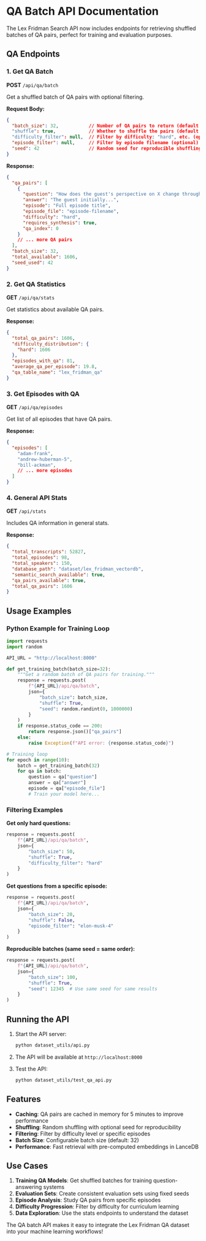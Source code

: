 # QA Batch API Documentation

The Lex Fridman Search API now includes endpoints for retrieving shuffled batches of QA pairs, perfect for training and evaluation purposes.

## QA Endpoints

### 1. Get QA Batch
**POST** `/api/qa/batch`

Get a shuffled batch of QA pairs with optional filtering.

**Request Body:**
```json
{
  "batch_size": 32,           // Number of QA pairs to return (default: 32)
  "shuffle": true,            // Whether to shuffle the pairs (default: true)
  "difficulty_filter": null,  // Filter by difficulty: "hard", etc. (optional)
  "episode_filter": null,     // Filter by episode filename (optional)
  "seed": 42                  // Random seed for reproducible shuffling (optional)
}
```

**Response:**
```json
{
  "qa_pairs": [
    {
      "question": "How does the guest's perspective on X change throughout the conversation?",
      "answer": "The guest initially...",
      "episode": "Full episode title",
      "episode_file": "episode-filename",
      "difficulty": "hard",
      "requires_synthesis": true,
      "qa_index": 0
    }
    // ... more QA pairs
  ],
  "batch_size": 32,
  "total_available": 1606,
  "seed_used": 42
}
```

### 2. Get QA Statistics
**GET** `/api/qa/stats`

Get statistics about available QA pairs.

**Response:**
```json
{
  "total_qa_pairs": 1606,
  "difficulty_distribution": {
    "hard": 1606
  },
  "episodes_with_qa": 81,
  "average_qa_per_episode": 19.8,
  "qa_table_name": "lex_fridman_qa"
}
```

### 3. Get Episodes with QA
**GET** `/api/qa/episodes`

Get list of all episodes that have QA pairs.

**Response:**
```json
{
  "episodes": [
    "adam-frank",
    "andrew-huberman-5",
    "bill-ackman",
    // ... more episodes
  ]
}
```

### 4. General API Stats
**GET** `/api/stats`

Includes QA information in general stats.

**Response:**
```json
{
  "total_transcripts": 52827,
  "total_episodes": 98,
  "total_speakers": 150,
  "database_path": "dataset/lex_fridman_vectordb",
  "semantic_search_available": true,
  "qa_pairs_available": true,
  "total_qa_pairs": 1606
}
```

## Usage Examples

### Python Example for Training Loop
```python
import requests
import random

API_URL = "http://localhost:8000"

def get_training_batch(batch_size=32):
    """Get a random batch of QA pairs for training."""
    response = requests.post(
        f"{API_URL}/api/qa/batch",
        json={
            "batch_size": batch_size,
            "shuffle": True,
            "seed": random.randint(0, 1000000)
        }
    )
    if response.status_code == 200:
        return response.json()["qa_pairs"]
    else:
        raise Exception(f"API error: {response.status_code}")

# Training loop
for epoch in range(10):
    batch = get_training_batch(32)
    for qa in batch:
        question = qa["question"]
        answer = qa["answer"]
        episode = qa["episode_file"]
        # Train your model here...
```

### Filtering Examples

**Get only hard questions:**
```python
response = requests.post(
    f"{API_URL}/api/qa/batch",
    json={
        "batch_size": 50,
        "shuffle": True,
        "difficulty_filter": "hard"
    }
)
```

**Get questions from a specific episode:**
```python
response = requests.post(
    f"{API_URL}/api/qa/batch",
    json={
        "batch_size": 20,
        "shuffle": False,
        "episode_filter": "elon-musk-4"
    }
)
```

**Reproducible batches (same seed = same order):**
```python
response = requests.post(
    f"{API_URL}/api/qa/batch",
    json={
        "batch_size": 100,
        "shuffle": True,
        "seed": 12345  # Use same seed for same results
    }
)
```

## Running the API

1. Start the API server:
   ```bash
   python dataset_utils/api.py
   ```

2. The API will be available at `http://localhost:8000`

3. Test the API:
   ```bash
   python dataset_utils/test_qa_api.py
   ```

## Features

- **Caching**: QA pairs are cached in memory for 5 minutes to improve performance
- **Shuffling**: Random shuffling with optional seed for reproducibility
- **Filtering**: Filter by difficulty level or specific episodes
- **Batch Size**: Configurable batch size (default: 32)
- **Performance**: Fast retrieval with pre-computed embeddings in LanceDB

## Use Cases

1. **Training QA Models**: Get shuffled batches for training question-answering systems
2. **Evaluation Sets**: Create consistent evaluation sets using fixed seeds
3. **Episode Analysis**: Study QA pairs from specific episodes
4. **Difficulty Progression**: Filter by difficulty for curriculum learning
5. **Data Exploration**: Use the stats endpoints to understand the dataset

The QA batch API makes it easy to integrate the Lex Fridman QA dataset into your machine learning workflows! 